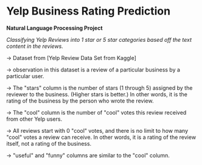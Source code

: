 # Yelp Business Rating Prediction

**Natural Language Processing Project**

*Classifying Yelp Reviews into 1 star or 5 star categories based off the text content in the reviews.*

-> Dataset from [Yelp Review Data Set from Kaggle]

-> observation in this dataset is a review of a particular business by a particular user.

-> The "stars" column is the number of stars (1 through 5) assigned by the reviewer to the business. (Higher stars is better.) In other words, it is the rating of the business by the person who wrote the review.

-> The "cool" column is the number of "cool" votes this review received from other Yelp users.

->  All reviews start with 0 "cool" votes, and there is no limit to how many "cool" votes a review can receive. In other words, it is a rating of the review itself, not a rating of the business.

->  "useful" and "funny" columns are similar to the "cool" column.
